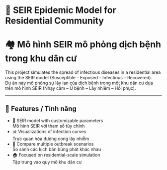 # 🧫 SEIR Epidemic Model for Residential Community  
# 🏘️ Mô hình SEIR mô phỏng dịch bệnh trong khu dân cư

This project simulates the spread of infectious diseases in a residential area using the SEIR model (Susceptible – Exposed – Infectious – Recovered).  
Dự án này mô phỏng sự lây lan của dịch bệnh trong một khu dân cư dựa trên mô hình SEIR (Nhạy cảm – Ủ bệnh – Lây nhiễm – Hồi phục).

---

## 📌 Features / Tính năng

- 🧮 SEIR model with customizable parameters  
  Mô hình SEIR với tham số tùy chỉnh  
- 📊 Visualizations of infection curves  
  Trực quan hóa đường cong lây nhiễm  
- 🧪 Compare multiple outbreak scenarios  
  So sánh các kịch bản bùng phát khác nhau  
- 🏠 Focused on residential-scale simulation  
  Tập trung vào quy mô khu dân cư  


